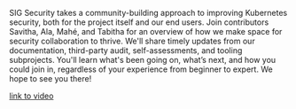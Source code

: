 SIG Security takes a community-building approach to improving Kubernetes security, both for the project itself and our end users. Join contributors Savitha, Ala, Mahé, and Tabitha for an overview of how we make space for security collaboration to thrive. We'll share timely updates from our documentation, third-party audit, self-assessments, and tooling subprojects. You'll learn what's been going on, what’s next, and how you could join in, regardless of your experience from beginner to expert. We hope to see you there!

[link to video](https://youtu.be/kPdlHnfR4PE)
